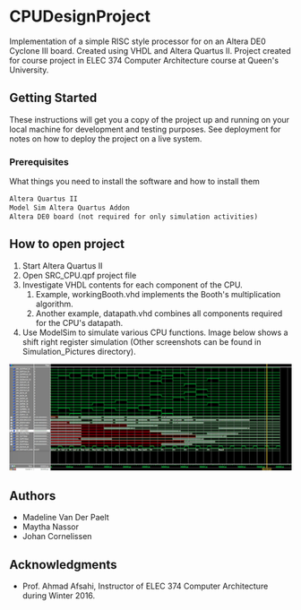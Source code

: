 # CPUDesignProject

Implementation of a simple RISC style processor for on an Altera DE0 Cyclone III board. 
Created using VHDL and Altera Quartus II.
Project created for course project in ELEC 374 Computer Architecture course at Queen's University.

## Getting Started

These instructions will get you a copy of the project up and running on your local machine for development and testing purposes. See deployment for notes on how to deploy the project on a live system.

### Prerequisites

What things you need to install the software and how to install them

```
Altera Quartus II
Model Sim Altera Quartus Addon
Altera DE0 board (not required for only simulation activities)
```

## How to open project

1. Start Altera Quartus II
2. Open SRC_CPU.qpf project file
3. Investigate VHDL contents for each component of the CPU.
	1. Example, workingBooth.vhd implements the Booth's multiplication algorithm.
	2. Another example, datapath.vhd combines all components required for the CPU's datapath.
4. Use ModelSim to simulate various CPU functions. Image below shows a shift right register simulation (Other screenshots can be found in Simulation_Pictures directory).

![alt text](https://github.com/johan1252/CPUDesignProject/blob/master/Simulation_Pictures/shr_simulation_small_image.png?raw=true)
## Authors

* Madeline Van Der Paelt
* Maytha Nassor
* Johan Cornelissen

## Acknowledgments

* Prof. Ahmad Afsahi, Instructor of ELEC 374 Computer Architecture during Winter 2016.
